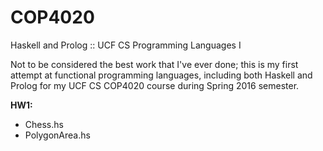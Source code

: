 # COP4020
Haskell and Prolog :: UCF CS Programming Languages I

Not to be considered the best work that I've ever done; this is my first attempt at functional programming languages, including both Haskell and Prolog for my UCF CS COP4020 course during Spring 2016 semester.

**HW1:**  
- Chess.hs
- PolygonArea.hs

